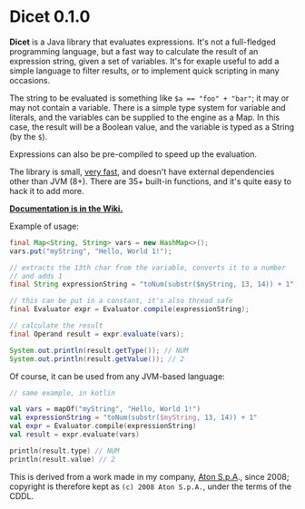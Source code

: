 # Dicet 0.1.0

**Dicet** is a Java library that evaluates expressions. It's not a full-fledged programming language, but a fast way to calculate the result of an expression string, given a set of variables. It's for exaple useful to add a simple language to filter results, or to implement quick scripting in many occasions. 

The string to be evaluated is something like `$a == "foo" + "bar"`; it may or may not contain a variable. There is a simple type system for variable and literals, and the variables can be supplied to the engine as a Map. In this case, the result will be a Boolean value, and the variable is typed as a String (by the `$`).

Expressions can also be pre-compiled to speed up the evaluation.

The library is small, [very fast](https://github.com/proofrock/Dicet/wiki/Benchmarks), and doesn't have external dependencies other than JVM (8+). There are 35+ built-in functions, and it's quite easy to hack it to add more.

[**Documentation is in the Wiki.**](https://github.com/proofrock/Dicet/wiki)

Example of usage:

```java
final Map<String, String> vars = new HashMap<>();
vars.put("myString", "Hello, World 1!");

// extracts the 13th char from the variable, converts it to a number
// and adds 1
final String expressionString = "toNum(substr($myString, 13, 14)) + 1";

// this can be put in a constant, it's also thread safe
final Evaluator expr = Evaluator.compile(expressionString);

// calculate the result
final Operand result = expr.evaluate(vars);

System.out.println(result.getType()); // NUM
System.out.println(result.getValue()); // 2
```

Of course, it can be used from any JVM-based language:

```kotlin
// same example, in kotlin

val vars = mapOf("myString", "Hello, World 1!")
val expressionString = "toNum(substr($myString, 13, 14)) + 1"
val expr = Evaluator.compile(expressionString)
val result = expr.evaluate(vars)

println(result.type) // NUM
println(result.value) // 2
```

This is derived from a work made in my company, [Aton S.p.A](https://www.aton.com)., since 2008; copyright is therefore kept as `(c) 2008 Aton S.p.A.`, under the terms of the CDDL.